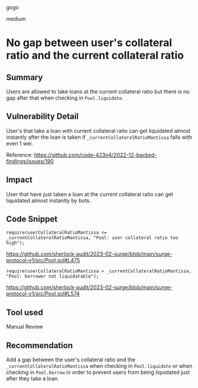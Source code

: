 gogo

medium

# No gap between user's collateral ratio and the current collateral ratio

## Summary

Users are allowed to take loans at the current collateral ratio but there is no gap after that when checking in `Pool.liquidate`.

## Vulnerability Detail

User's that take a loan with current collateral ratio can get liquidated almost instantly after the loan is taken if `_currentCollateralRatioMantissa` falls with even 1 wei.

Reference: https://github.com/code-423n4/2022-12-backed-findings/issues/190

## Impact

User that have just taken a loan at the current collateral ratio can get liquidated almost instantly by bots.

## Code Snippet

```solidity
require(userCollateralRatioMantissa <= _currentCollateralRatioMantissa, "Pool: user collateral ratio too high");
```
https://github.com/sherlock-audit/2023-02-surge/blob/main/surge-protocol-v1/src/Pool.sol#L475

```solidity
require(userCollateralRatioMantissa > _currentCollateralRatioMantissa, "Pool: borrower not liquidatable");
```
https://github.com/sherlock-audit/2023-02-surge/blob/main/surge-protocol-v1/src/Pool.sol#L574

## Tool used

Manual Review

## Recommendation

Add a gap between the user's collateral ratio and the `_currentCollateralRatioMantissa` when checking in `Pool.liquidate` or when checking in `Pool.borrow` in order to prevent users from being liquidated just after they take a loan.
